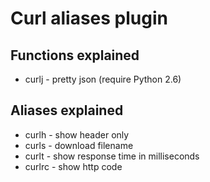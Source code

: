 # Curl aliases plugin

## Functions explained

 * curlj - pretty json (require Python 2.6)

## Aliases explained

 * curlh - show header only
 * curls - download filename
 * curlt - show response time in milliseconds
 * curlrc - show http code
